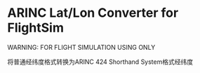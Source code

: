 # ARINC Lat/Lon Converter for FlightSim
WARNING: FOR FLIGHT SIMULATION USING ONLY

将普通经纬度格式转换为ARINC 424 Shorthand System格式经纬度
